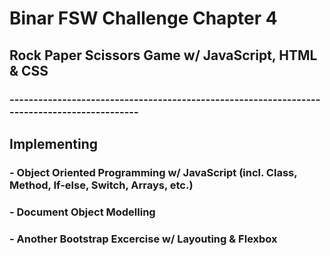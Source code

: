 # Binar FSW Challenge Chapter 4
## Rock Paper Scissors Game w/ JavaScript, HTML & CSS
### --------------------------------------------------------------------------------------------
## Implementing 
### - Object Oriented Programming w/ JavaScript (incl. Class, Method, If-else, Switch, Arrays, etc.)
### - Document Object Modelling
### - Another Bootstrap Excercise w/ Layouting & Flexbox


